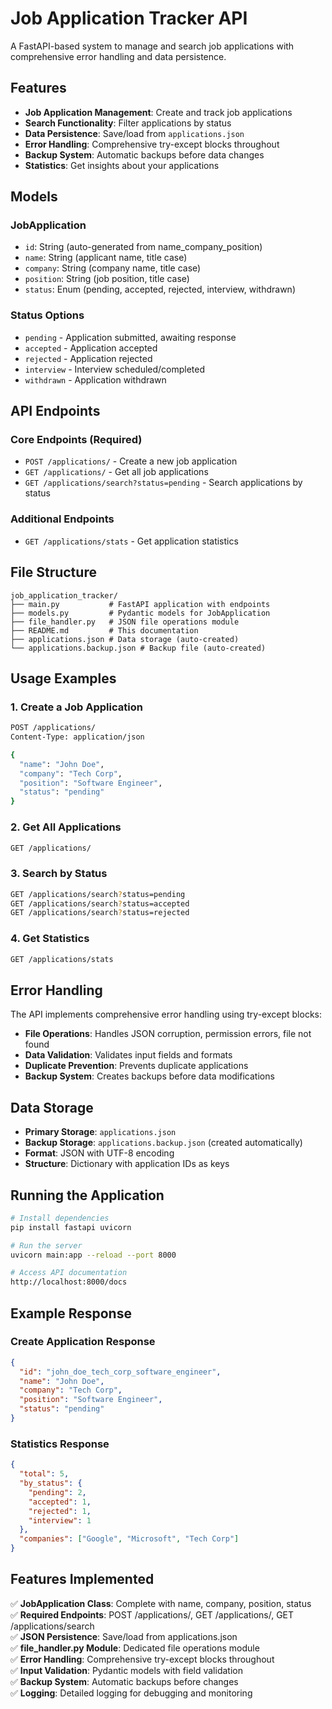 # Job Application Tracker API

A FastAPI-based system to manage and search job applications with comprehensive error handling and data persistence.

## Features

- **Job Application Management**: Create and track job applications
- **Search Functionality**: Filter applications by status
- **Data Persistence**: Save/load from `applications.json`
- **Error Handling**: Comprehensive try-except blocks throughout
- **Backup System**: Automatic backups before data changes
- **Statistics**: Get insights about your applications

## Models

### JobApplication
- `id`: String (auto-generated from name_company_position)
- `name`: String (applicant name, title case)
- `company`: String (company name, title case)
- `position`: String (job position, title case)
- `status`: Enum (pending, accepted, rejected, interview, withdrawn)

### Status Options
- `pending` - Application submitted, awaiting response
- `accepted` - Application accepted
- `rejected` - Application rejected
- `interview` - Interview scheduled/completed
- `withdrawn` - Application withdrawn

## API Endpoints

### Core Endpoints (Required)
- `POST /applications/` - Create a new job application
- `GET /applications/` - Get all job applications
- `GET /applications/search?status=pending` - Search applications by status

### Additional Endpoints
- `GET /applications/stats` - Get application statistics

## File Structure

```
job_application_tracker/
├── main.py           # FastAPI application with endpoints
├── models.py         # Pydantic models for JobApplication
├── file_handler.py   # JSON file operations module
├── README.md         # This documentation
├── applications.json # Data storage (auto-created)
└── applications.backup.json # Backup file (auto-created)
```

## Usage Examples

### 1. Create a Job Application
```bash
POST /applications/
Content-Type: application/json

{
  "name": "John Doe",
  "company": "Tech Corp",
  "position": "Software Engineer",
  "status": "pending"
}
```

### 2. Get All Applications
```bash
GET /applications/
```

### 3. Search by Status
```bash
GET /applications/search?status=pending
GET /applications/search?status=accepted
GET /applications/search?status=rejected
```

### 4. Get Statistics
```bash
GET /applications/stats
```

## Error Handling

The API implements comprehensive error handling using try-except blocks:

- **File Operations**: Handles JSON corruption, permission errors, file not found
- **Data Validation**: Validates input fields and formats
- **Duplicate Prevention**: Prevents duplicate applications
- **Backup System**: Creates backups before data modifications

## Data Storage

- **Primary Storage**: `applications.json`
- **Backup Storage**: `applications.backup.json` (created automatically)
- **Format**: JSON with UTF-8 encoding
- **Structure**: Dictionary with application IDs as keys

## Running the Application

```bash
# Install dependencies
pip install fastapi uvicorn

# Run the server
uvicorn main:app --reload --port 8000

# Access API documentation
http://localhost:8000/docs
```

## Example Response

### Create Application Response
```json
{
  "id": "john_doe_tech_corp_software_engineer",
  "name": "John Doe",
  "company": "Tech Corp",
  "position": "Software Engineer",
  "status": "pending"
}
```

### Statistics Response
```json
{
  "total": 5,
  "by_status": {
    "pending": 2,
    "accepted": 1,
    "rejected": 1,
    "interview": 1
  },
  "companies": ["Google", "Microsoft", "Tech Corp"]
}
```

## Features Implemented

✅ **JobApplication Class**: Complete with name, company, position, status  
✅ **Required Endpoints**: POST /applications/, GET /applications/, GET /applications/search  
✅ **JSON Persistence**: Save/load from applications.json  
✅ **file_handler.py Module**: Dedicated file operations module  
✅ **Error Handling**: Comprehensive try-except blocks throughout  
✅ **Input Validation**: Pydantic models with field validation  
✅ **Backup System**: Automatic backups before changes  
✅ **Logging**: Detailed logging for debugging and monitoring